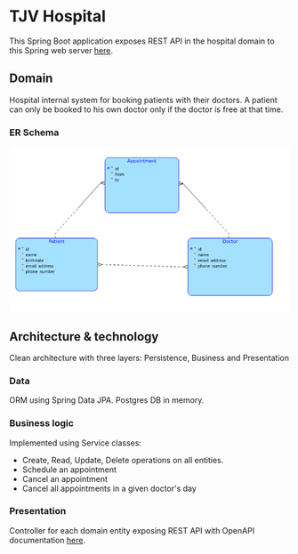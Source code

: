 # TJV Hospital

This Spring Boot application exposes REST API in the hospital domain to this Spring web server [here](https://github.com/Finishxx/tjv-hospital-frontend).

## Domain

Hospital internal system for booking patients with their doctors.
A patient can only be booked to his own doctor only if the doctor is free at that time.

### ER Schema

![relational schema](/schema.png)

## Architecture & technology

Clean architecture with three layers: Persistence, Business and Presentation

### Data

ORM using Spring Data JPA. Postgres DB in memory.

### Business logic

Implemented using Service classes:
- Create, Read, Update, Delete operations on all entities.
- Schedule an appointment
- Cancel an appointment
- Cancel all appointments in a given doctor's day

### Presentation

Controller for each domain entity exposing REST API with OpenAPI documentation [here](src/main/resources/static/openapi.yaml).
